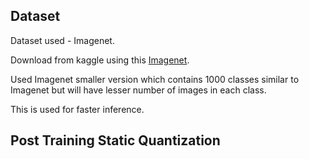 ## Dataset
Dataset used - Imagenet. <br>

Download from kaggle using this [Imagenet](https://www.kaggle.com/datasets/srivanijayanthi/imagenet-mini). <br>

Used Imagenet smaller version which contains 1000 classes similar to Imagenet but will have lesser number of images in each class. 

This is used for faster inference. <br>
## Post Training Static Quantization
